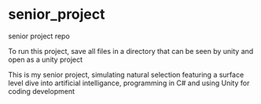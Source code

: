 # senior_project
senior project repo

To run this project, save all files in a directory that can be seen by unity and open as a unity project

This is my senior project, simulating natural selection featuring a surface level dive into artificial intelligance, programming in C# and using Unity for coding development
